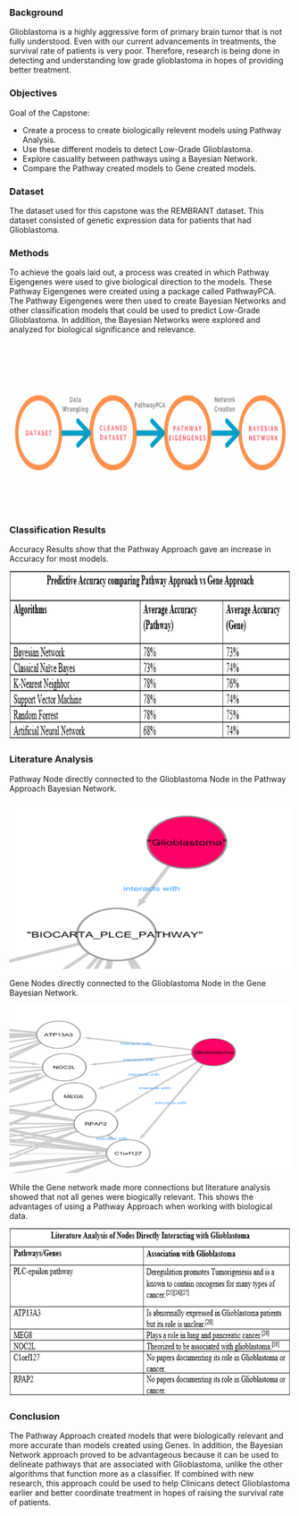 ### Background

Glioblastoma is a highly aggressive form of primary brain tumor that is not fully understood. Even with our current advancements in treatments, the survival rate of patients is very poor. Therefore, research is being done in detecting and understanding low grade glioblastoma in hopes of providing better treatment. 

### Objectives

Goal of the Capstone:
* Create a process to create biologically relevent models using Pathway Analysis.
* Use these different models to detect Low-Grade Glioblastoma.
* Explore casuality between pathways using a Bayesian Network.
* Compare the Pathway created models to Gene created models.

### Dataset

The dataset used for this capstone was the REMBRANT dataset. This dataset consisted of genetic expression data for patients that had Glioblastoma.

### Methods
To achieve the goals laid out, a process was created in which Pathway Eigengenes were used to give biological direction to the models. These Pathway Eigengenes were created using a package called PathwayPCA. The Pathway Eigengenes were then used to create Bayesian Networks and other classification models that could be used to predict Low-Grade Glioblastoma. In addition, the Bayesian Networks were explored and analyzed for biological significance and relevance.


<img src="Images/Method Overview.png" width="600" height="300" />

### Classification Results
Accuracy Results show that the Pathway Approach gave an increase in Accuracy for most models.

<img src="Images/Accuracy Results.PNG" width="550" height="300" />

### Literature Analysis

Pathway Node directly connected to the Glioblastoma Node in the Pathway Approach Bayesian Network.

<img src="Images/Pathway network snippet.png" width="600" height="300" />

Gene Nodes directly connected to the Glioblastoma Node in the Gene Bayesian Network.

<img src="Images/Gene network snippet.png" width="600" height="300" />

While the Gene network made more connections but literature analysis showed that not all genes were biogically relevant. This shows the advantages of using a Pathway Approach when working with biological data.

<img src="Images/Literature Analysis.PNG" width="550" height="300" />

### Conclusion

The Pathway Approach created models that were biologically relevant and more accurate than models created using Genes. In addition, the Bayesian Network approach proved to be advantageous because it can be used to delineate pathways that are associated with Glioblastoma, unlike the other algorithms that function more as a classifier. If combined with new research, this approach could be used to help Clinicans detect Glioblastoma earlier and better coordinate treatment in hopes of raising the survival rate of patients. 
